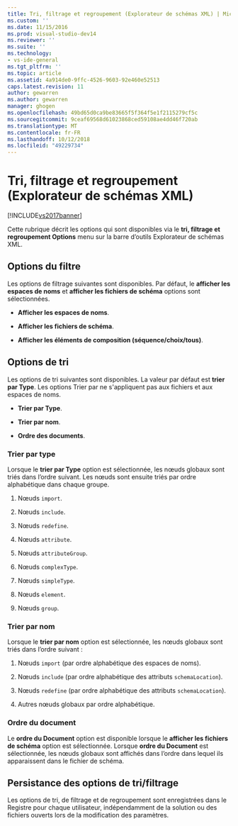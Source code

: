 ```yaml
---
title: Tri, filtrage et regroupement (Explorateur de schémas XML) | Microsoft Docs
ms.custom: ''
ms.date: 11/15/2016
ms.prod: visual-studio-dev14
ms.reviewer: ''
ms.suite: ''
ms.technology:
- vs-ide-general
ms.tgt_pltfrm: ''
ms.topic: article
ms.assetid: 4a914de0-9ffc-4526-9603-92e460e52513
caps.latest.revision: 11
author: gewarren
ms.author: gewarren
manager: ghogen
ms.openlocfilehash: 49bd65d0ca9be83665f5f364f5e1f2115279cf5c
ms.sourcegitcommit: 9ceaf69568d61023868ced59108ae4dd46f720ab
ms.translationtype: MT
ms.contentlocale: fr-FR
ms.lasthandoff: 10/12/2018
ms.locfileid: "49229734"
---
```

# <a name="sorting-filtering-and-grouping-xml-schema-explorer"></a>Tri, filtrage et regroupement (Explorateur de schémas XML)
[!INCLUDE[vs2017banner](../includes/vs2017banner.md)]

  
Cette rubrique décrit les options qui sont disponibles via le **tri, filtrage et regroupement Options** menu sur la barre d’outils Explorateur de schémas XML.  
  
## <a name="filter-options"></a>Options du filtre  
 Les options de filtrage suivantes sont disponibles. Par défaut, le **afficher les espaces de noms** et **afficher les fichiers de schéma** options sont sélectionnées.  
  
-   **Afficher les espaces de noms**.  
  
-   **Afficher les fichiers de schéma**.  
  
-   **Afficher les éléments de composition (séquence/choix/tous)**.  
  
## <a name="sorting-options"></a>Options de tri  
 Les options de tri suivantes sont disponibles. La valeur par défaut est **trier par Type**. Les options Trier par ne s'appliquent pas aux fichiers et aux espaces de noms.  
  
-   **Trier par Type**.  
  
-   **Trier par nom**.  
  
-   **Ordre des documents**.  
  
### <a name="sort-by-type"></a>Trier par type  
 Lorsque le **trier par Type** option est sélectionnée, les nœuds globaux sont triés dans l’ordre suivant. Les nœuds sont ensuite triés par ordre alphabétique dans chaque groupe.  
  
1.  Nœuds `import`.  
  
2.  Nœuds `include`.  
  
3.  Nœuds `redefine`.  
  
4.  Nœuds `attribute`.  
  
5.  Nœuds `attributeGroup`.  
  
6.  Nœuds `complexType`.  
  
7.  Nœuds `simpleType`.  
  
8.  Nœuds `element`.  
  
9. Nœuds `group`.  
  
### <a name="sort-by-name"></a>Trier par nom  
 Lorsque le **trier par nom** option est sélectionnée, les nœuds globaux sont triés dans l’ordre suivant :  
  
1.  Nœuds `import` (par ordre alphabétique des espaces de noms).  
  
2.  Nœuds `include` (par ordre alphabétique des attributs `schemaLocation`).  
  
3.  Nœuds `redefine` (par ordre alphabétique des attributs `schemaLocation`).  
  
4.  Autres nœuds globaux par ordre alphabétique.  
  
### <a name="document-order"></a>Ordre du document  
 Le **ordre du Document** option est disponible lorsque le **afficher les fichiers de schéma** option est sélectionnée. Lorsque **ordre du Document** est sélectionnée, les nœuds globaux sont affichés dans l’ordre dans lequel ils apparaissent dans le fichier de schéma.  
  
## <a name="persisting-sortfilter-options"></a>Persistance des options de tri/filtrage  
 Les options de tri, de filtrage et de regroupement sont enregistrées dans le Registre pour chaque utilisateur, indépendamment de la solution ou des fichiers ouverts lors de la modification des paramètres.





